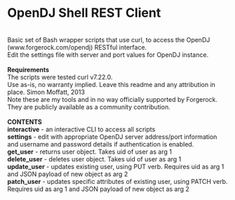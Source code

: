 OpenDJ Shell REST Client
========================
<br/>
Basic set of Bash wrapper scripts that use curl, to access the OpenDJ (www.forgerock.com/opendj) RESTful interface.
<br/>
Edit the settings file with server and port values for OpenDJ instance.
<br/>
<br/>
<b>Requirements</b>
<br/>
The scripts were tested curl v7.22.0. 
<br/>
Use as-is, no warranty implied. Leave this readme and any attribution in place. Simon Moffatt, 2013 
<br/>
Note these are my tools and in no way officially supported by Forgerock. They are publicly available as a community contribution.
<br/>

<br/>
<b>CONTENTS</b>
<br/>
<b>interactive</b> - an interactive CLI to access all scripts
<br/>
<b>settings</b> - edit with appropriate OpenDJ server address/port information and username and password details if authentication is enabled.
<br/>
<b>get_user</b> - returns user object.  Takes uid of user as arg 1
<br/>
<b>delete_user</b> - deletes user object.  Takes uid of user as arg 1
<br/>
<b>update_user</b> - updates existing user, using PUT verb.  Requires uid as arg 1 and JSON payload of new object as arg 2
<br/>
<b>patch_user</b> - updates specific attributes of existing user, using PATCH verb.  Requires uid as arg 1 and JSON payload of new object as arg 2
<br/>

